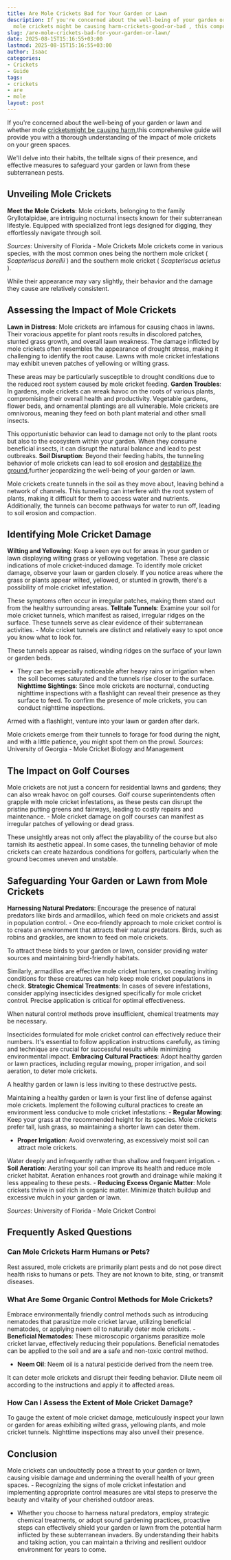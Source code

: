 ```yaml
---
title: Are Mole Crickets Bad for Your Garden or Lawn
description: If you're concerned about the well-being of your garden or lawn and whether
  mole crickets might be causing harm-crickets-good-or-bad , this comprehensive...
slug: /are-mole-crickets-bad-for-your-garden-or-lawn/
date: 2025-08-15T15:16:55+03:00
lastmod: 2025-08-15T15:16:55+03:00
author: Isaac
categories:
- Crickets
- Guide
tags:
- crickets
- are
- mole
layout: post
---
```

If you're concerned about the well-being of your garden or lawn and whether mole [crickets](https://pestpolicy.com/are-crickets-decomposers/)[might be causing harm](https://pestpolicy.com/[are](https://pestpolicy.com/are-crickets-good-or-bad/)-crickets-good-or-bad/),this comprehensive guide will provide you with a thorough understanding of the impact of mole crickets on your green spaces.

We'll delve into their habits, the telltale signs of their presence, and effective measures to safeguard your garden or lawn from these subterranean pests.

##  Unveiling Mole Crickets

**Meet the Mole Crickets**: Mole crickets, belonging to the family Gryllotalpidae, are intriguing nocturnal insects known for their subterranean lifestyle. Equipped with specialized front legs designed for digging, they effortlessly navigate through soil.

*Sources*: University of Florida - Mole Crickets Mole crickets come in various species, with the most common ones being the northern mole cricket ( *Scapteriscus borellii* ) and the southern mole cricket ( *Scapteriscus acletus* ).

While their appearance may vary slightly, their behavior and the damage they cause are relatively consistent.

##  Assessing the Impact of Mole Crickets

**Lawn in Distress**: Mole crickets are infamous for causing chaos in lawns. Their voracious appetite for plant roots results in discolored patches, stunted grass growth, and overall lawn weakness. The damage inflicted by mole crickets often resembles the appearance of drought stress, making it challenging to identify the root cause. Lawns with mole cricket infestations may exhibit uneven patches of yellowing or wilting grass.

These areas may be particularly susceptible to drought conditions due to the reduced root system caused by mole cricket feeding. **Garden Troubles**: In gardens, mole crickets can wreak havoc on the roots of various plants, compromising their overall health and productivity. Vegetable gardens, flower beds, and ornamental plantings are all vulnerable. Mole crickets are omnivorous, meaning they feed on both plant material and other small insects.

This opportunistic behavior can lead to damage not only to the plant roots but also to the ecosystem within your garden. When they consume beneficial insects, it can disrupt the natural balance and lead to pest outbreaks. **Soil Disruption**: Beyond their feeding habits, the tunneling behavior of mole crickets can lead to soil erosion and [destabilize the ground](https://pestpolicy.com/are-crickets-decomposers/),further jeopardizing the well-being of your garden or lawn.

Mole crickets create tunnels in the soil as they move about, leaving behind a network of channels. This tunneling can interfere with the root system of plants, making it difficult for them to access water and nutrients. Additionally, the tunnels can become pathways for water to run off, leading to soil erosion and compaction.

##  Identifying Mole Cricket Damage

**Wilting and Yellowing**: Keep a keen eye out for areas in your garden or lawn displaying wilting grass or yellowing vegetation. These are classic indications of mole cricket-induced damage. To identify mole cricket damage, observe your lawn or garden closely. If you notice areas where the grass or plants appear wilted, yellowed, or stunted in growth, there's a possibility of mole cricket infestation.

These symptoms often occur in irregular patches, making them stand out from the healthy surrounding areas. **Telltale Tunnels**: Examine your soil for mole cricket tunnels, which manifest as raised, irregular ridges on the surface. These tunnels serve as clear evidence of their subterranean activities. - Mole cricket tunnels are distinct and relatively easy to spot once you know what to look for.

These tunnels appear as raised, winding ridges on the surface of your lawn or garden beds.

- They can be especially noticeable after heavy rains or irrigation when the soil becomes saturated and the tunnels rise closer to the surface. **Nighttime Sightings**: Since mole crickets are nocturnal, conducting nighttime inspections with a flashlight can reveal their presence as they surface to feed. To confirm the presence of mole crickets, you can conduct nighttime inspections.

Armed with a flashlight, venture into your lawn or garden after dark.

Mole crickets emerge from their tunnels to forage for food during the night, and with a little patience, you might spot them on the prowl. *Sources*: University of Georgia - Mole Cricket Biology and Management

##  The Impact on Golf Courses

Mole crickets are not just a concern for residential lawns and gardens; they can also wreak havoc on golf courses. Golf course superintendents often grapple with mole cricket infestations, as these pests can disrupt the pristine putting greens and fairways, leading to costly repairs and maintenance. - Mole cricket damage on golf courses can manifest as irregular patches of yellowing or dead grass.

These unsightly areas not only affect the playability of the course but also tarnish its aesthetic appeal. In some cases, the tunneling behavior of mole crickets can create hazardous conditions for golfers, particularly when the ground becomes uneven and unstable.

##  Safeguarding Your Garden or Lawn from Mole Crickets

**Harnessing Natural Predators**: Encourage the presence of natural predators like birds and armadillos, which feed on mole crickets and assist in population control. - One eco-friendly approach to mole cricket control is to create an environment that attracts their natural predators. Birds, such as robins and grackles, are known to feed on mole crickets.

To attract these birds to your garden or lawn, consider providing water sources and maintaining bird-friendly habitats.

Similarly, armadillos are effective mole cricket hunters, so creating inviting conditions for these creatures can help keep mole cricket populations in check. **Strategic Chemical Treatments**: In cases of severe infestations, consider applying insecticides designed specifically for mole cricket control. Precise application is critical for optimal effectiveness.

When natural control methods prove insufficient, chemical treatments may be necessary.

Insecticides formulated for mole cricket control can effectively reduce their numbers. It's essential to follow application instructions carefully, as timing and technique are crucial for successful results while minimizing environmental impact. **Embracing Cultural Practices**: Adopt healthy garden or lawn practices, including regular mowing, proper irrigation, and soil aeration, to deter mole crickets.

A healthy garden or lawn is less inviting to these destructive pests.

Maintaining a healthy garden or lawn is your first line of defense against mole crickets. Implement the following cultural practices to create an environment less conducive to mole cricket infestations: - **Regular Mowing**: Keep your grass at the recommended height for its species. Mole crickets prefer tall, lush grass, so maintaining a shorter lawn can deter them.

- **Proper Irrigation**: Avoid overwatering, as excessively moist soil can attract mole crickets.

Water deeply and infrequently rather than shallow and frequent irrigation. - **Soil Aeration**: Aerating your soil can improve its health and reduce mole cricket habitat. Aeration enhances root growth and drainage while making it less appealing to these pests. - **Reducing Excess Organic Matter**: Mole crickets thrive in soil rich in organic matter. Minimize thatch buildup and excessive mulch in your garden or lawn.

*Sources*: University of Florida - Mole Cricket Control

##  Frequently Asked Questions

###  Can Mole Crickets Harm Humans or Pets?

Rest assured, mole crickets are primarily plant pests and do not pose direct health risks to humans or pets. They are not known to bite, sting, or transmit diseases.

###  What Are Some Organic Control Methods for Mole Crickets?

Embrace environmentally friendly control methods such as introducing nematodes that parasitize mole cricket larvae, utilizing beneficial nematodes, or applying neem oil to naturally deter mole crickets. - **Beneficial Nematodes**: These microscopic organisms parasitize mole cricket larvae, effectively reducing their populations. Beneficial nematodes can be applied to the soil and are a safe and non-toxic control method.

- **Neem Oil**: Neem oil is a natural pesticide derived from the neem tree.

It can deter mole crickets and disrupt their feeding behavior. Dilute neem oil according to the instructions and apply it to affected areas.

###  How Can I Assess the Extent of Mole Cricket Damage?

To gauge the extent of mole cricket damage, meticulously inspect your lawn or garden for areas exhibiting wilted grass, yellowing plants, and mole cricket tunnels. Nighttime inspections may also unveil their presence.

##  Conclusion

Mole crickets can undoubtedly pose a threat to your garden or lawn, causing visible damage and undermining the overall health of your green spaces. - Recognizing the signs of mole cricket infestation and implementing appropriate control measures are vital steps to preserve the beauty and vitality of your cherished outdoor areas.

- Whether you choose to harness natural predators, employ strategic chemical treatments, or adopt sound gardening practices, proactive steps can effectively shield your garden or lawn from the potential harm inflicted by these subterranean invaders. By understanding their habits and taking action, you can maintain a thriving and resilient outdoor environment for years to come.
